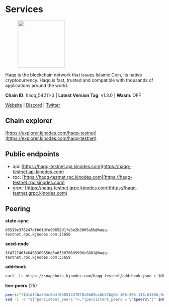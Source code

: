 # Services

<figure><img src="https://raw.githubusercontent.com/kj89/testnet_manuals/main/pingpub/logos/haqq.png" width="150" alt=""><figcaption></figcaption></figure>

Haqq is the blockchain network that issues Islamic Coin,  its native cryptocurrency. Haqq is fast, trusted and  compatible with thousands of applications around the world.

**Chain ID**: haqq_54211-3 | **Latest Version Tag**: v1.3.0 | **Wasm**: OFF

[Website](https://islamiccoin.net) | [Discord](https://discord.gg/hU9MHG5kZq) | [Twitter](https://twitter.com/Islamic_Coin)




## Chain explorer
[https://explorer.kjnodes.com/haqq-testnet](https://explorer.kjnodes.com/haqq-testnet)

## Public endpoints

* api: [https://haqq-testnet.api.kjnodes.com](https://haqq-testnet.api.kjnodes.com)
* rpc: [https://haqq-testnet.rpc.kjnodes.com](https://haqq-testnet.rpc.kjnodes.com)
* grpc: [https://haqq-testnet.grpc.kjnodes.com](https://haqq-testnet.grpc.kjnodes.com)

## Peering

**state-sync**

```text
d5519e378247dfb61dfe90652d1fe3e2b3005a5b@haqq-testnet.rpc.kjnodes.com:35656
```

**seed-node**

```text
3f472746f46493309650e5a033076689996c8881@haqq-testnet.rpc.kjnodes.com:35659
```

**addrbook**
```bash
curl -Ls https://snapshots.kjnodes.com/haqq-testnet/addrbook.json > $HOME/.haqqd/config/addrbook.json
```

**live-peers** (25)
```bash
peers="f1b1df46afd4c9d4f66051437078c0b85bc6b67b@65.108.206.118:61056,0d5a3f0be2d61efe4151fe58c94d6e5299210e8d@65.109.12.191:26656,6771e65c1b30cc514faf5943320fdda480fe9124@95.216.39.183:26656,d5519e378247dfb61dfe90652d1fe3e2b3005a5b@65.109.68.190:35656,56158e0f2acf850114e82644afceb565a73b08cc@185.144.99.95:26656,23ff658b56fbb8bc73372973a34733ff5d79b435@142.132.202.50:11604,ed145a35b436878c1f1c10634bd18600f3696e17@95.217.181.142:26656,9444cf6e8cc3e452f8006acce0283d87ee663b7a@185.163.125.253:35656,2d13d679b64e1a574904a140f72815644ec71131@65.21.133.125:30656,32a8eec046b95e8646ff0810b4596dc7083a0beb@65.108.145.131:26656,3df5a68b919177179c6dcb0b9c9354fd6bbba1c8@65.109.92.240:20116,1fefb6b75431482502e125a290deba1e7e539d4e@135.181.148.11:26656,927a323649e7dd8d4c75da6e5edaee439652b46f@65.109.92.241:20116,24e894d4d8a18276acf6051cccf369a1ce69842d@65.108.151.105:26656,6fad54232f11a0306bd0d942c2ec5f9ba0ae2f1a@34.91.54.209:26656,ba56c564a5430632e59e2b08fc348735bc56b32f@154.12.232.140:26656,54e81994c61bbb6c414f8ab0a606a7edda138a3b@95.216.154.100:26656,b9e8ec4eeb359e1b3cf5675563e72787b9d40adf@95.217.132.146:26656,90b40d2b773090b82aa7788c2d1937e4fd6d2dc0@65.108.231.124:19656,7d730d99e7981f284d45c7af61cdbe2fcbae4bce@34.125.204.188:35656,59af99085c961a6a5c8dc4bc8b3abffda16ddccb@135.181.38.62:26656,00b1befaceba6b0178d2b6076ae0968adf4bd7b5@65.108.67.152:26656,d59dc597f0d41bcbc7ff53374686affb143726c2@51.195.203.103:35656,b70802dd7c7705f1c7d5535f2ad529c66bdbdee1@95.217.236.79:12656,8558de1d3062319bb877316c5c33e704f1e0a972@84.46.242.147:26656"
sed -i -e "s|^persistent_peers *=.*|persistent_peers = \"$peers\"|" $HOME/.haqqd/config/config.toml
```
